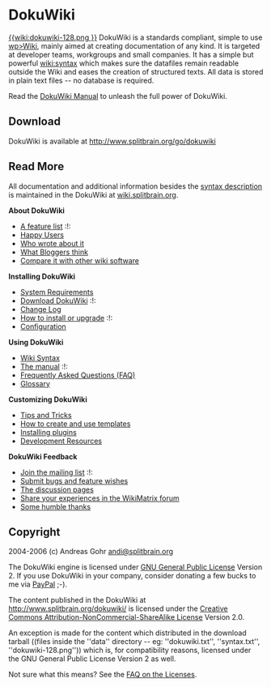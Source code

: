 # DokuWiki

[{{wiki:dokuwiki-128.png }}](doku>wiki/dokuwiki) DokuWiki is a standards compliant, simple to use [wp>Wiki](wp>Wiki), mainly aimed at creating documentation of any kind. It is targeted at developer teams, workgroups and small companies. It has a simple but powerful [wiki:syntax](wiki/syntax) which makes sure the datafiles remain readable outside the Wiki and eases the creation of structured texts. All data is stored in plain text files -- no database is required.

Read the [DokuWiki Manual](doku>wiki/manual) to unleash the full power of DokuWiki.

## Download

DokuWiki is available at http://www.splitbrain.org/go/dokuwiki

## Read More

All documentation and additional information besides the [syntax description](syntax) is maintained in the DokuWiki at [wiki.splitbrain.org](doku>wiki/dokuwiki).

**About DokuWiki**

*  [A feature list](doku>wiki/features) :!:
*  [Happy Users](doku>wiki/users)
*  [Who wrote about it](doku>wiki/press)
*  [What Bloggers think](doku>wiki/blogroll)
*  [Compare it with other wiki software](http://www.wikimatrix.org/show/DokuWiki)

**Installing DokuWiki**

*  [System Requirements](doku>wiki/requirements)
*  [Download DokuWiki](http://www.splitbrain.org/go/dokuwiki) :!:
*  [Change Log](doku>wiki/changes)
*  [How to install or upgrade](doku>wiki/Install) :!:
*  [Configuration](doku>wiki/config)

**Using DokuWiki**

*  [Wiki Syntax](wiki/syntax)
*  [The manual](doku>wiki/manual) :!:
*  [Frequently Asked Questions (FAQ)](doku>wiki/FAQ)
*  [Glossary](doku>wiki/glossary)

**Customizing DokuWiki**

*  [Tips and Tricks](doku>wiki/tips)
*  [How to create and use templates](doku>wiki/tpl/templates)
*  [Installing plugins](doku>wiki/plugins)
*  [Development Resources](doku>wiki/development)

**DokuWiki Feedback**

*  [Join the mailing list](doku>wiki/mailinglist) :!:
*  [Submit bugs and feature wishes](http://bugs.splitbrain.org/index.php?project=1)
*  [The discussion pages](doku>wiki/discussion/discussion)
*  [Share your experiences in the WikiMatrix forum](http://www.wikimatrix.org/forum/viewforum.php?id=10)
*  [Some humble thanks](doku>wiki/thanks)

## Copyright

2004-2006 (c) Andreas Gohr <andi@splitbrain.org>

The DokuWiki engine is licensed under [GNU General Public License](http://www.gnu.org/licenses/gpl.html) Version 2. If you use DokuWiki in your company, consider donating a few bucks to me via [PayPal](https///www.paypal.com/xclick/business=andi%40splitbrain.org&amp;item_name=DokuWiki+Donation&amp;no_shipping=1&amp;no_note=1&amp;tax=0&amp;currency_code=EUR&amp;lc=US) ;-).

The content published in the DokuWiki at http://www.splitbrain.org/dokuwiki/ is licensed under the [Creative Commons Attribution-NonCommercial-ShareAlike License](http://creativecommons.org/licenses/by-nc-sa/2.0/) Version 2.0.

An exception is made for the content which distributed in the download tarball ((files inside the ''data'' directory -- eg: ''dokuwiki.txt'', ''syntax.txt'', ''dokuwiki-128.png'')) which is, for compatibility reasons, licensed under the GNU General Public License Version 2 as well.

Not sure what this means? See the [FAQ on the Licenses](doku>wiki/faq#licenses_explained).
